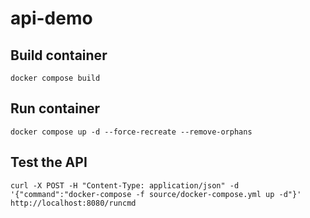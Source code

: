 # api-demo

## Build container
```shell
docker compose build 
```

## Run container
```shell
docker compose up -d --force-recreate --remove-orphans
```

## Test the API
```shell
curl -X POST -H "Content-Type: application/json" -d '{"command":"docker-compose -f source/docker-compose.yml up -d"}' http://localhost:8080/runcmd
```